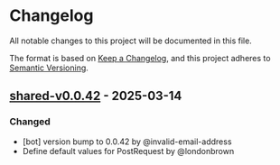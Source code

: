 # Changelog

All notable changes to this project will be documented in this file.

The format is based on [Keep a Changelog](https://keepachangelog.com/en/1.0.0/),
and this project adheres to [Semantic Versioning](https://semver.org/spec/v2.0.0.html).

## [shared-v0.0.42] - 2025-03-14

### Changed
- [bot] version bump to 0.0.42 by @invalid-email-address
- Define default values for PostRequest by @londonbrown

[shared-v0.0.42]: https://github.com/londonbrown/blog-lambdas/compare/v0.0.41..shared-v0.0.42

<!-- generated by git-cliff -->
